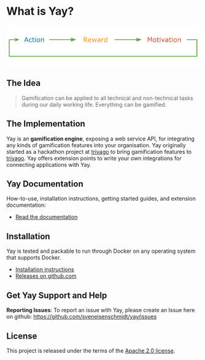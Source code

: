 # What is Yay?

![yay](docs/src/cycle.svg)

## The Idea
> Gamification can be applied to all technical and non-technical tasks during our daily working life.
> Everything can be gamified.

## The Implementation
Yay is an **gamification engine**, exposing a web service API, for integrating any kinds of gamification features into your organisation. Yay originally started as a hackathon project at [trivago](https://github.com/trivago) to bring gamification features to [trivago](https://github.com/trivago). Yay offers extension points to write your own integrations for connecting applications with Yay.

## Yay Documentation
How-to-use, installation instructions, getting started guides, and extension documentation:

* [Read the documentation](docs/documentation.md)

## Installation

Yay is tested and packable to run through Docker on any operating system that supports Docker.

* [Installation instructions](docs/installation.md)
* [Releases on github.com](https://github.com/sveneisenschmidt/yay/releases)


## Get Yay Support and Help

**Reporting Issues**: To report an issue with Yay, please create an Issue here on github: https://github.com/sveneisenschmidt/yay/issues


## License

This project is released under the terms of the [Apache 2.0 license](http://www.apache.org/licenses/LICENSE-2.0).
